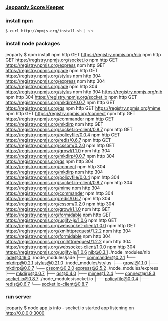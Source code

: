 ### [Jeopardy Score Keeper](http://jeoparty.nodejitsu.com/)

### install [npm](http://npmjs.org/)

    $ curl http://npmjs.org/install.sh | sh

### install node packages

jeoparty $ npm install
npm http GET https://registry.npmjs.org/nib
npm http GET https://registry.npmjs.org/socket.io
npm http GET https://registry.npmjs.org/express
npm http GET https://registry.npmjs.org/jade
npm http GET https://registry.npmjs.org/stylus
npm http 304 https://registry.npmjs.org/express
npm http 304 https://registry.npmjs.org/jade
npm http 304 https://registry.npmjs.org/stylus
npm http 304 https://registry.npmjs.org/nib
npm http 304 https://registry.npmjs.org/socket.io
npm http GET https://registry.npmjs.org/mkdirp/0.0.7
npm http GET https://registry.npmjs.org/qs
npm http GET https://registry.npmjs.org/mime
npm http GET https://registry.npmjs.org/connect
npm http GET https://registry.npmjs.org/commander
npm http GET https://registry.npmjs.org/mkdirp
npm http GET https://registry.npmjs.org/socket.io-client/0.8.7
npm http GET https://registry.npmjs.org/policyfile/0.0.4
npm http GET https://registry.npmjs.org/redis/0.6.7
npm http GET https://registry.npmjs.org/cssom/0.2.0
npm http GET https://registry.npmjs.org/growl/1.1.0
npm http 304 https://registry.npmjs.org/mkdirp/0.0.7
npm http 304 https://registry.npmjs.org/qs
npm http 304 https://registry.npmjs.org/connect
npm http 304 https://registry.npmjs.org/mkdirp
npm http 304 https://registry.npmjs.org/policyfile/0.0.4
npm http 304 https://registry.npmjs.org/socket.io-client/0.8.7
npm http 304 https://registry.npmjs.org/mime
npm http 304 https://registry.npmjs.org/commander
npm http 304 https://registry.npmjs.org/redis/0.6.7
npm http 304 https://registry.npmjs.org/cssom/0.2.0
npm http 304 https://registry.npmjs.org/growl/1.1.0
npm http GET https://registry.npmjs.org/formidable
npm http GET https://registry.npmjs.org/uglify-js/1.0.6
npm http GET https://registry.npmjs.org/websocket-client/1.0.0
npm http GET https://registry.npmjs.org/xmlhttprequest/1.2.2
npm http 304 https://registry.npmjs.org/formidable
npm http 304 https://registry.npmjs.org/xmlhttprequest/1.2.2
npm http 304 https://registry.npmjs.org/websocket-client/1.0.0
npm http 304 https://registry.npmjs.org/uglify-js/1.0.6
nib@0.3.1 ./node_modules/nib 
jade@0.19.0 ./node_modules/jade 
├── commander@0.2.1
└── mkdirp@0.2.1
stylus@0.21.0 ./node_modules/stylus 
├── growl@1.1.0
├── mkdirp@0.0.7
└── cssom@0.2.0
express@2.5.2 ./node_modules/express 
├── mkdirp@0.0.7
├── qs@0.4.0
├── mime@1.2.4
└── connect@1.8.3
socket.io@0.8.7 ./node_modules/socket.io 
├── policyfile@0.0.4
├── redis@0.6.7
└── socket.io-client@0.8.7

### run server

jeoparty $ node app.js 
   info  - socket.io started
   app listening on http://0.0.0.0:3000

